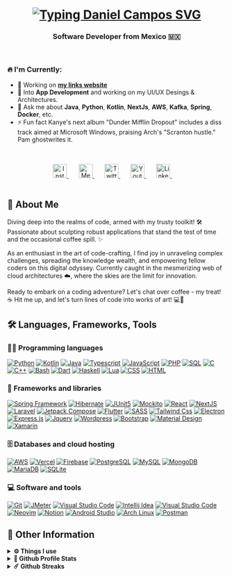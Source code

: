 <!-- Presentation -->
<h1 align="center">
  <a href="https://github.com/giusniyyel"><img src="https://readme-typing-svg.herokuapp.com?font=Ubuntu&weight=700&size=32&duration=4000&pause=1000&color=EF4444FF&center=true&vCenter=true&random=false&width=435&lines=Hi+There!+%F0%9F%91%8B;I'm+Daniel+Campos;" alt="Typing Daniel Campos SVG" /></a>
</h1>

<h3 align="center" >
  <b>Software Developer from Mexico 🇲🇽</b>
</h3>
<br/>

### 🔥 I'm Currently:

- 👷 Working on [**my links website**](https://links.giusniyyel.dev/)
- 🧐 Into **App Development** and working on my UI/UX Desings & Architectures.
- 💬 Ask me about **Java**, **Python**, **Kotlin**, **NextJs**, **AWS**, **Kafka**, **Spring**, **Docker**, etc.
- ⚡️ Fun fact Kanye's next album "Dunder Mifflin Dropout" includes a diss track aimed at Microsoft Windows, praising Arch's "Scranton hustle." Pam ghostwrites it.

<!-- Social icons section -->
<p align="center">
  <br/>
  <br/>
  <!-- Instagram -->
  <a href="https://www.instagram.com/giusniyyel" width="32px">
    <img width="32px" alt="Instagram" title="Instagram" src="https://i.imgur.com/EwZifAp.png">
  </a>
  &#8287;&#8287;&#8287;&#8287;&#8287;
  <!-- Medium -->
  <a href="https://medium.com/@giusniyyel">
    <img width="32px" alt="Medium" title="Medium" src="https://i.imgur.com/z1XEoZS.png">
  </a>
  &#8287;&#8287;&#8287;&#8287;&#8287;
  <!-- Twitter -->
  <a href="https://twitter.com/GiusNiyyel">
    <img width="32px" alt="Twitter" title="Twitter" src="https://i.imgur.com/Wo4QHQP.png">
  </a>
  &#8287;&#8287;&#8287;&#8287;&#8287;
  <!-- Youtube -->
  <a href="https://www.youtube.com/channel/UCGhTPTIINw8yfz7k-x5nYjg">
    <img width="32px" alt="Youtube" title="Youtube" src="https://i.imgur.com/9AMYGRj.png">
  </a>
  &#8287;&#8287;&#8287;&#8287;&#8287;
  <!-- Linkedin -->
  <a href="https://linkedin.com/in/giusniyyel/">
    <img width="32px" alt="Linkedin" title="Linkedin" src="https://i.imgur.com/LFiaU0U.png">
  </a>
  &#8287;&#8287;&#8287;&#8287;&#8287;
  <br/>
  <br/>
</p>

## 🤵 About Me

Diving deep into the realms of code, armed with my trusty toolkit! 🛠️ Passionate about sculpting robust applications that stand the test of time and the occasional coffee spill. ✨

As an enthusiast in the art of code-crafting, I find joy in unraveling complex challenges, spreading the knowledge wealth, and empowering fellow coders on this digital odyssey. Currently caught in the mesmerizing web of cloud architectures ☁️, where the skies are the limit for innovation.

Ready to embark on a coding adventure? Let's chat over coffee - my treat! ☕️ Hit me up, and let's turn lines of code into works of art! 💻🎨

## 🛠️ Languages, Frameworks, Tools

### 👨‍💻 Programming languages

<p>
    <a href="https://github.com/search?q=user%3Agiusniyyel+language%3Apython"><img alt="Python" src="https://img.shields.io/badge/Python-FFD43B.svg?logo=python&logoColor=black&style=for-the-badge"></a>
    <a href="https://github.com/search?q=user%3Agiusniyyel+language%3Akotlin"><img alt="Kotlin" src="https://img.shields.io/badge/Kotlin-0095D5.svg?logo=Kotlin&logoColor=white&style=for-the-badge"></a>
    <a href="https://github.com/search?q=user%3Agiusniyyel+language%3Ajava"><img alt="Java" src="https://img.shields.io/badge/Java-5382A1.svg?logo=openjdk&logoColor=white&style=for-the-badge"></a>
    <a href="https://github.com/search?q=user%3Agiusniyyel+language%3Atypescript"><img alt="Typescript" src="https://img.shields.io/badge/Typescript-007acc.svg?logo=typescript&logoColor=white&style=for-the-badge"></a>
    <a href="https://github.com/search?q=user%3Agiusniyyel+language%3Ajavascript"><img alt="JavaScript" src="https://img.shields.io/badge/JavaScript-F7DF1E.svg?logo=javascript&logoColor=black&style=for-the-badge"></a>
    <a href="https://github.com/search?q=user%3Agiusniyyel+language%3Aphp"><img alt="PHP" src="https://img.shields.io/badge/PHP-777BB4.svg?logo=php&logoColor=white&style=for-the-badge"></a>
    <a href="https://github.com/search?q=user%3Agiusniyyel+language%3Asql"><img alt="SQL" src="https://custom-icon-badges.herokuapp.com/badge/SQL-025E8C.svg?logo=database&logoColor=white&style=for-the-badge"></a>
    <a href="https://github.com/search?q=user%3Agiusniyyel+language%3Ac"><img alt="C" src="https://custom-icon-badges.herokuapp.com/badge/C-03599C.svg?logo=c-in-hexagon&logoColor=white&style=for-the-badge"></a>
    <a href="https://github.com/search?q=user%3Agiusniyyel+language%3Acpp"><img alt="C++" src="https://custom-icon-badges.herokuapp.com/badge/C++-9C033A.svg?logo=cpp2&logoColor=white&style=for-the-badge"></a>
    <a href="https://github.com/search?q=user%3Agiusniyyel+language%3Abash"><img alt="Bash" src="https://img.shields.io/badge/Bash-121011.svg?logo=windowsterminal&logoColor=white&style=for-the-badge"></a>
    <a href="https://github.com/search?q=user%3Agiusniyyel+language%3Adart"><img alt="Dart" src="https://img.shields.io/badge/Dart-15A6C4.svg?logo=dart&logoColor=white&style=for-the-badge"></a>
    <a href="https://github.com/search?q=user%3Agiusniyyel+language%3Ahaskell"><img alt="Haskell" src="https://img.shields.io/badge/Haskell-5D4F85.svg?logo=haskell&logoColor=white&style=for-the-badge"></a>
    <a href="https://github.com/search?q=user%3Agiusniyyel+language%3Alua"><img alt="Lua" src="https://img.shields.io/badge/Lua-2C2D72.svg?logo=lua&logoColor=white&style=for-the-badge"></a>
    <a href="https://github.com/search?q=user%3Agiusniyyel+language%3Acss"><img alt="CSS" src="https://img.shields.io/badge/CSS-1572B6.svg?logo=css3&logoColor=white&style=for-the-badge"></a>
    <a href="https://github.com/search?q=user%3Agiusniyyel+language%3Ahtml"><img alt="HTML" src="https://img.shields.io/badge/HTML-E34F26.svg?logo=html5&logoColor=white&style=for-the-badge"></a>
</p>

### 🧰 Frameworks and libraries

<p>
    <a href="#"><img alt="Spring Framework" src="https://img.shields.io/badge/Spring-5B9E48.svg?logo=spring&logoColor=white&style=for-the-badge"></a>
    <a href="#"><img alt="Hibernate" src="https://img.shields.io/badge/hibernate-ACA69f.svg?logo=hibernate&style=for-the-badge"></a>
    <a href="#"><img alt="JUnit5" src="https://img.shields.io/badge/Junit5-25A162.svg?logo=junit5&logoColor=white&style=for-the-badge"></a>
    <a href="#"><img alt="Mockito" src="https://img.shields.io/badge/Mockito-17541F.svg?logo=overleaf&logoColor=white&style=for-the-badge"></a>
    <a href="#"><img alt="React" src="https://img.shields.io/badge/React-20232a.svg?logo=react&logoColor=%2361DAFB&style=for-the-badge"></a>
    <a href="#"><img alt="NextJS" src="https://img.shields.io/badge/Next.js-000000.svg?logo=nextdotjs&logoColor=white&style=for-the-badge"></a>
    <a href="#"><img alt="Laravel" src="https://img.shields.io/badge/Laravel-FF2D20.svg?logo=laravel&logoColor=white&style=for-the-badge"></a>
    <a href="#"><img alt="Jetpack Compose" src="https://img.shields.io/badge/Jetpack Compose-6200EE.svg?logo=jetpackcompose&logoColor=white&style=for-the-badge"></a>
    <a href="#"><img alt="Flutter" src="https://img.shields.io/badge/Flutter-02569B.svg?logo=flutter&logoColor=white&style=for-the-badge"></a>
    <a href="#"><img alt="SASS" src="https://img.shields.io/badge/SASS-CC6699.svg?logo=sass&logoColor=white&style=for-the-badge"></a>
    <a href="#"><img alt="Tailwind Css" src="https://img.shields.io/badge/Tailwind CSS-06B6D4.svg?logo=tailwindcss&logoColor=white&style=for-the-badge"></a>
    <a href="#"><img alt="Electron" src="https://img.shields.io/badge/Electron-20232e.svg?logo=electron&logoColor=white&style=for-the-badge"></a>
    <a href="#"><img alt="Express.js" src="https://img.shields.io/badge/Express.js-404d59.svg?logo=express&logoColor=white&style=for-the-badge"></a>
    <a href="#"><img alt="Jquery" src="https://img.shields.io/badge/jQuery-0769AD.svg?logo=jquery&logoColor=white&style=for-the-badge"></a>
    <a href="#"><img alt="Wordpress" src="https://img.shields.io/badge/Wordpress-21759B?logo=wordpress&logoColor=white&style=for-the-badge"></a>
    <a href="#"><img alt="Bootstrap" src="https://img.shields.io/badge/Bootstrap-7952B3.svg?logo=bootstrap&logoColor=white&style=for-the-badge"></a>
    <a href="#"><img alt="Material Design" src="https://img.shields.io/badge/Material%20Design-0081CB.svg?logo=material-design&logoColor=white&style=for-the-badge"></a>
    <a href="#"><img alt="Xamarin" src="https://img.shields.io/badge/Xamarin-3498DB?logo=xamarin&logoColor=white&style=for-the-badge"></a>
</p>

### 🗄️ Databases and cloud hosting

<p>
    <a href="#"><img alt="AWS" src ="https://img.shields.io/badge/AWS-FF9900.svg?logo=amazon&logoColor=white&style=for-the-badge"></a>
    <a href="#"><img alt="Vercel" src ="https://img.shields.io/badge/Vercel-000000.svg?logo=vercel&logoColor=white&style=for-the-badge"></a>
    <a href="#"><img alt="Firebase" src ="https://img.shields.io/badge/Firebase-FFCA28.svg?logo=firebase&logoColor=black&style=for-the-badge"></a>
    <a href="#"><img alt="PostgreSQL" src="https://img.shields.io/badge/PostgreSQL-4169E1.svg?logo=postgresql&logoColor=white&style=for-the-badge"></a>
    <a href="#"><img alt="MySQL" src="https://img.shields.io/badge/MySQL-4479A1.svg?logo=mysql&logoColor=white&style=for-the-badge"></a>
    <a href="#"><img alt="MongoDB" src="https://img.shields.io/badge/MongoDB-47A248.svg?logo=mongodb&logoColor=white&style=for-the-badge"></a>
    <a href="#"><img alt="MariaDB" src="https://img.shields.io/badge/MariaDB-003545.svg?logo=mariadb&logoColor=white&style=for-the-badge"></a>
    <a href="#"><img alt="SQLite" src ="https://img.shields.io/badge/SQLite-07405e.svg?logo=sqlite&logoColor=white&style=for-the-badge"></a>
</p>

### 💻 Software and tools

<p>
    <a href="#"><img alt="Git" src="https://img.shields.io/badge/Git-F05033.svg?logo=git&logoColor=white&style=for-the-badge"></a>
    <a href="#"><img alt="JMeter" src="https://img.shields.io/badge/Apache JMeter-D22128.svg?logo=apachejmeter&logoColor=white&style=for-the-badge"></a>
    <a href="#"><img alt="Visual Studio Code" src="https://img.shields.io/badge/Docker-2496ED.svg?logo=docker&logoColor=white&style=for-the-badge"></a>
    <a href="#"><img alt="Intellij Idea" src="https://img.shields.io/badge/Intellij Idea-000000.svg?logo=intellijidea&logoColor=white&style=for-the-badge"></a>
    <a href="#"><img alt="Visual Studio Code" src="https://img.shields.io/badge/VSCode-0078d7.svg?logo=visual-studio-code&logoColor=white&style=for-the-badge"></a>
    <a href="#"><img alt="Neovim" src="https://img.shields.io/badge/NeoVim-%2357A143.svg?logo=neovim&logoColor=white&style=for-the-badge"></a>
    <a href="#"><img alt="Notion" src="https://img.shields.io/badge/Notion-010101.svg?logo=notion&logoColor=white&style=for-the-badge"></a>
    <a href="#"><img alt="Android Studio" src="https://img.shields.io/badge/Android%20Studio-008678.svg?logo=android-studio&logoColor=white&style=for-the-badge"></a>
    <a href="#"><img alt="Arch Linux" src="https://img.shields.io/badge/Arch%20Linux-1793D1.svg?logo=arch-linux&logoColor=white&style=for-the-badge"></a>
    <a href="#"><img alt="Postman" src="https://img.shields.io/badge/Postman-FF6C37?logo=postman&logoColor=white&style=for-the-badge"></a>
</p>

## 🧩 Other Information

<details>
  <summary><b>⚙️ Things I use</b></summary>
  <ul>
    <li><b>OS:</b> MacOs Sonoma 14.2</li>
    <li><b>Laptop: </b> HP Envy x360 Convertible</li>
    <li><b>Browser: </b> Chrome Web Browser</li>
    <li><b>Terminal: </b> Zsh: Oh My Zsh (PowerLevel10k)</li>
    <li><b>Code Editor:</b> VSCode, Neovim. & Intellij Idea</li>
  </ul>
</details>

<details>
  <summary><b>🌟 Github Profile Stats</b></summary>
  <br/>
  <img height="180em" src="https://github-readme-stats.vercel.app/api?username=giusniyyel&show_icons=true&hide_border=true&&count_private=true&include_all_commits=true&theme=monokai"/>
  <img height="180em" src="https://github-readme-stats.vercel.app/api/top-langs/?username=giusniyyel&show_icons=true&hide_border=true&layout=compact&langs_count=8&theme=monokai"/>
  <br/>
  <b>Note:</b> Top languages is only a metric of the languages my public code consists of and doesn't reflect experience or skill level.
</details>

<details>	
  <summary><b>☄️ Github Streaks</b></summary>

  <br/>
  <img height="180em" src="https://github-readme-streak-stats.herokuapp.com?user=giusniyyel&theme=monokai&hide_border=true" />
</details>
